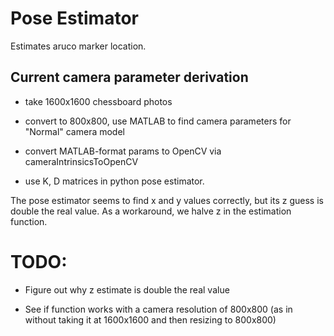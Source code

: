 # Pose Estimator

Estimates aruco marker location.

## Current camera parameter derivation

* take 1600x1600 chessboard photos

* convert to 800x800, use MATLAB to find camera parameters for "Normal" camera model

* convert MATLAB-format params to OpenCV via cameraIntrinsicsToOpenCV

* use K, D matrices in python pose estimator.

The pose estimator seems to find x and y values correctly, but its z guess is double the real value. As a workaround, we halve z in the estimation function.

# TODO:

* Figure out why z estimate is double the real value

* See if function works with a camera resolution of 800x800 (as in without taking it at 1600x1600 and then resizing to 800x800)